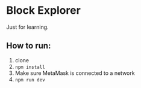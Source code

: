 # Block Explorer

Just for learning.

## How to run:

1. clone
2. `npm install`
3. Make sure MetaMask is connected to a network
4. `npm run dev`